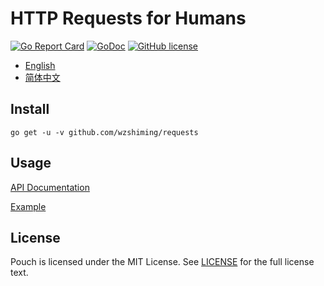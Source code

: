 # HTTP Requests for Humans

[![Go Report Card](https://goreportcard.com/badge/github.com/wzshiming/requests)](https://goreportcard.com/report/github.com/wzshiming/requests)
[![GoDoc](https://godoc.org/github.com/wzshiming/requests?status.svg)](https://godoc.org/github.com/wzshiming/requests)
[![GitHub license](https://img.shields.io/github/license/wzshiming/requests.svg)](https://github.com/wzshiming/requests/blob/master/LICENSE)

- [English](https://github.com/wzshiming/requests/blob/master/README.md)
- [简体中文](https://github.com/wzshiming/requests/blob/master/README_cn.md)

## Install

``` shell
go get -u -v github.com/wzshiming/requests
```

## Usage

[API Documentation](https://godoc.org/github.com/wzshiming/requests)

[Example](https://godoc.org/github.com/wzshiming/translate)

## License

Pouch is licensed under the MIT License. See [LICENSE](https://github.com/wzshiming/requests/blob/master/LICENSE) for the full license text.
